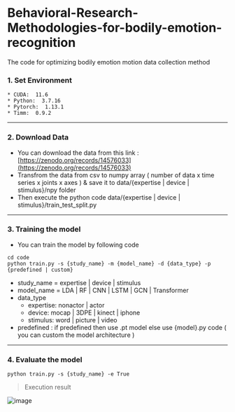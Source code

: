 # Behavioral-Research-Methodologies-for-bodily-emotion-recognition

The code for optimizing  bodily emotion motion data collection method

### 1. Set Environment
```
* CUDA:  11.6
* Python:  3.7.16
* Pytorch:  1.13.1
* Timm:  0.9.2
```
__ __ __ __ __ __ ____ __ __ __ __ __ ____ __ __ __ __ __ ____ __ __ __ __ __ ____ __ __ __ __ __ ____ __ __ __ __ __ ____ __ __ __ __ 

### 2. Download Data 
* You can download the data from this link : [https://zenodo.org/records/14576033](https://zenodo.org/records/14576033)
* Transfrom the data from csv to numpy array ( number of data x time series x joints x axes ) & save it to data/{expertise | device | stimulus}/npy folder
* Then execute the python code  data/{expertise | device | stimulus}/train_test_split.py
__ __ __ __ __ __ ____ __ __ __ __ __ ____ __ __ __ __ __ ____ __ __ __ __ __ ____ __ __ __ __ __ ____ __ __ __ __ __ ____ __ __ __ __ 



### 3. Training the model
* You can train the model by following code
```
cd code
python train.py -s {study_name} -m {model_name} -d {data_type} -p {predefined | custom} 
```
* study_name = expertise | device | stimulus
* model_name = LDA | RF | CNN | LSTM | GCN | Transformer
* data_type
  *   expertise: nonactor | actor
  *   device: mocap | 3DPE | kinect | iphone
  *   stimulus: word | picture | video
* predefined : if predefined then use .pt model else use {model}.py code ( you can custom the model architecture )

__ __ __ __ __ __ ____ __ __ __ __ __ ____ __ __ __ __ __ ____ __ __ __ __ __ ____ __ __ __ __ __ ____ __ __ __ __ __ ____ __ __ __ __ 

### 4. Evaluate the model
```
python train.py -s {study_name} -e True
```
> Execution result
> 
![image](https://github.com/HanyangHCILab/Optimizing-BEM-collection/assets/81300282/80748059-2538-4ec6-bccd-b767d9f62708)
